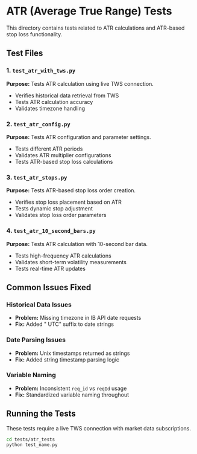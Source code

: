 # ATR (Average True Range) Tests

This directory contains tests related to ATR calculations and ATR-based stop loss functionality.

## Test Files

### 1. `test_atr_with_tws.py`
**Purpose:** Tests ATR calculation using live TWS connection.
- Verifies historical data retrieval from TWS
- Tests ATR calculation accuracy
- Validates timezone handling

### 2. `test_atr_config.py`
**Purpose:** Tests ATR configuration and parameter settings.
- Tests different ATR periods
- Validates ATR multiplier configurations
- Tests ATR-based stop loss calculations

### 3. `test_atr_stops.py`
**Purpose:** Tests ATR-based stop loss order creation.
- Verifies stop loss placement based on ATR
- Tests dynamic stop adjustment
- Validates stop loss order parameters

### 4. `test_atr_10_second_bars.py`
**Purpose:** Tests ATR calculation with 10-second bar data.
- Tests high-frequency ATR calculations
- Validates short-term volatility measurements
- Tests real-time ATR updates

## Common Issues Fixed

### Historical Data Issues
- **Problem:** Missing timezone in IB API date requests
- **Fix:** Added " UTC" suffix to date strings

### Date Parsing Issues
- **Problem:** Unix timestamps returned as strings
- **Fix:** Added string timestamp parsing logic

### Variable Naming
- **Problem:** Inconsistent `req_id` vs `reqId` usage
- **Fix:** Standardized variable naming throughout

## Running the Tests

These tests require a live TWS connection with market data subscriptions.

```bash
cd tests/atr_tests
python test_name.py
``` 